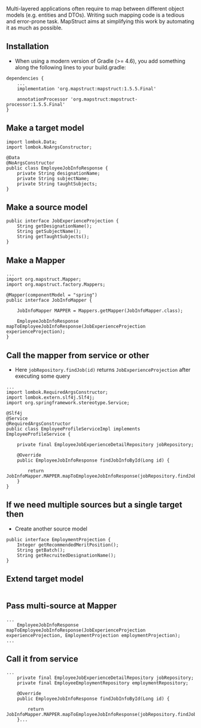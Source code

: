 Multi-layered applications often require to map between different object models (e.g. entities and DTOs). Writing such mapping code is a tedious and error-prone task. MapStruct aims at simplifying this work by automating it as much as possible.

## Installation
- When using a modern version of Gradle (>= 4.6), you add something along the following lines to your build.gradle:
```
dependencies {
    ...
    implementation 'org.mapstruct:mapstruct:1.5.5.Final'
 
    annotationProcessor 'org.mapstruct:mapstruct-processor:1.5.5.Final'
}
```

## Make a target model
```
import lombok.Data;
import lombok.NoArgsConstructor;

@Data
@NoArgsConstructor
public class EmployeeJobInfoResponse {
    private String designationName;
    private String subjectName;
    private String taughtSubjects;
}
```

## Make a source model
```
public interface JobExperienceProjection {
    String getDesignationName();
    String getSubjectName();
    String getTaughtSubjects();
}
```

## Make a Mapper
```
...
import org.mapstruct.Mapper;
import org.mapstruct.factory.Mappers;

@Mapper(componentModel = "spring")
public interface JobInfoMapper {

    JobInfoMapper MAPPER = Mappers.getMapper(JobInfoMapper.class);

    EmployeeJobInfoResponse mapToEmployeeJobInfoResponse(JobExperienceProjection experienceProjection);
}
```

## Call the mapper from service or other
- Here `jobRepository.findJob(id)` returns `JobExperienceProjection` after executing some query
```
...
import lombok.RequiredArgsConstructor;
import lombok.extern.slf4j.Slf4j;
import org.springframework.stereotype.Service;

@Slf4j
@Service
@RequiredArgsConstructor
public class EmployeeProfileServiceImpl implements EmployeeProfileService {

    private final EmployeeJobExperienceDetailRepository jobRepository;

    @Override
    public EmployeeJobInfoResponse findJobInfoById(Long id) {

        return JobInfoMapper.MAPPER.mapToEmployeeJobInfoResponse(jobRepository.findJobById(id));
    }
}
```

## If we need multiple sources but a single target then 
- Create another source model
```
public interface EmploymentProjection {
    Integer getRecommendedMeritPosition();
    String getBatch();
    String getRecruitedDesignationName();
}
```
## Extend target model
```

```

## Pass multi-source at Mapper
```
...
    EmployeeJobInfoResponse mapToEmployeeJobInfoResponse(JobExperienceProjection experienceProjection, EmploymentProjection employmentProjection);
...
```

## Call it from service
```
...
    private final EmployeeJobExperienceDetailRepository jobRepository;
    private final EmployeeEmploymentRepository employmentRepository;

    @Override
    public EmployeeJobInfoResponse findJobInfoById(Long id) {

        return JobInfoMapper.MAPPER.mapToEmployeeJobInfoResponse(jobRepository.findJobById(id));
    }...
```
